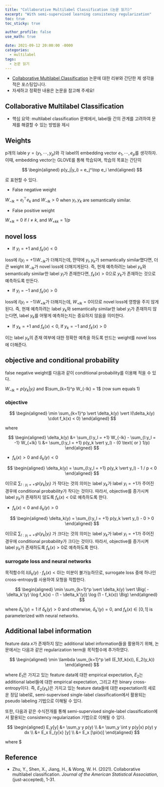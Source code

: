 ```yaml
---
title: "Collaborative Multilabel Classification (논문 읽기)"
excerpt: "With semi-supervised learning consistency regularization"
toc: true
toc_sticky: true

author_profile: false
use_math: true

date: 2021-09-12 20:00:00 -0000
categories: 
  - multilabel
tags:
  - 논문 읽기
---
```


- [Collaborative Multilabel Classification](https://www.tandfonline.com/doi/full/10.1080/01621459.2021.1961783) 논문에 대한 리뷰와 간단한 제 생각을 적은 포스팅입니다.
- 자세하고 정확한 내용은 논문을 참고해 주세요!

## Collaborative Multilabel Classification

- 핵심 요약: multilabel classification 문제에서, label들 간의 관계를 고려하여 문제를 해결할 수 있는 방법을 제시

## Weights

p개의 lable $y = (y_1, \cdots, y_p)$와 각 label의 embedding vector $e_1, \cdots, e_p$를 생각하자. 이때, embedding vector는 GLOVE를 통해 학습되며, 학습의 목표는 간단히


$$
\begin{aligned} 
p(y_j|y_i) = e_j^\top e_i
\end{aligned}
$$


로 표현할 수 있다.

- False negative weight

$W_{-lk} = e_l^\top e_k$  and $W_{-lk} > 0$ when $y_l, y_k$ are semantically similar.

- False positive weight

$W_{+lk} = 0$ if $l \neq k$,  and $W_{+kk} = 1/p$ 

## novel loss

- If $y_l=+1$ and $f_k(x)<0$ 

loss에 $I(y_l=+1) W_{-lk}$가 더해지는데, 먄약에 $y_l, y_k$가 semantically similar했다면, 더 큰 weight $W_{-lk}$가 novel loss에 더해지게된다. 즉, 현재 예측하려는 label $y_k$와 semantically similar한 label $y_l$가 존재한다면, $f_k(x)>0$으로 $y_k$가 존재하는 것으로 예측하도록 만든다.

- If $y_l=-1$ and $f_k(x)>0$ 

loss에 $I(y_l=-1) W_{+lk}$가 더해지는데, $W_{+lk}=0$이므로 novel loss에 영향을 주지 않게 된다. 즉, 현재 예측하려는 label $y_k$와 semantically similar한 label $y_l$가 존재하지 않는다면, label $y_k$를 어떻게 예측하는지는 중요하지 않음을 의미한다.

- If $y_k=+1$ and $f_k(x)<0$, If $y_k=-1$ and $f_k(x)>0$ 

이는 label $y_k$의 존재 여부에 대한 정확한 예측을 하도록 만드는 weight를 novel loss에 더해준다.

## objective and conditional probability

false negative weight를 다음과 같이 conditional probability를 이용해 적을 수 있다.

$W_{-lk} = p(y_k \vert y_l)$ and $\sum_{k=1}^p W_{-lk} = 1$ (row sum equals 1)

### objective


$$
\begin{aligned} 
\min \sum_{k=1}^p \vert \delta_k(y) \vert I(\delta_k(y) \cdot f_k(x) < 0)
\end{aligned}
$$


where 


$$
\begin{aligned} 
\delta_k(y) &= \sum_{l:y_l = +1} W_{-lk} - \sum_{l:y_l = -1} W_{+lk} \\
&= \sum_{l:y_l = +1} p(y_k \vert y_l) - (0 \text{	    or	 } 1/p)
\end{aligned}
$$


- $f_k(x) > 0$ and $\delta_k(y) < 0$


$$
\begin{aligned} 
\delta_k(y) = \sum_{l:y_l = +1} p(y_k \vert y_l) - 1 / p < 0
\end{aligned}
$$


이므로 $\sum_{l:y_l = +1} p(y_k \vert y_l)$ 가 작다는 것의 의미는 label $y_k$가 label $y_l=+1$가 주어진 경우에 conditional probability가 작다는 것이다. 따라서, objective를 증가시켜 label $y_k$가 존재하지 않도록 $f_k(x) < 0$로 예측하도록 한다.


- $f_k(x) < 0$ and $\delta_k(y) > 0$


$$
\begin{aligned} 
\delta_k(y) = \sum_{l:y_l = +1} p(y_k \vert y_l) - 0 > 0
\end{aligned}
$$


이므로 $\sum_{l:y_l = +1} p(y_k \vert y_l)$ 가 크다는 것의 의미는 label $y_k$가 label $y_l=+1$가 주어진 경우에 conditional probability가 크다는 것이다. 따라서, objective를 증가시켜 label $y_k$가 존재하도록 $f_k(x) > 0$로 예측하도록 한다.

### surrogate loss and neural networks

목적함수의 $I(\delta_k(y) \cdot f_k(x) < 0)$는 미분이 불가능하므로, surrogate loss 중에 하나인 cross-entropy를 사용하여 모형을 적합한다.


$$
\begin{aligned} 
\min \sum_{k=1}^p \vert \delta_k(y) \vert \Big( - \delta_k'(y) \log f_k(x) - (1 - \delta_k'(y)) \log (1 - f_k(x)) \Big)
\end{aligned}
$$


where $\delta_k'(y) = 1$ if $\delta_k(y) > 0$ and otherwise, $\delta_k'(y) = 0$, and $f_k(x) \in [0, 1]$ is parameterized with neural networks.

## Additional label information

feature data $x$가 존재하지 않는 additional label information들을 활용하기 위해, 논문에서는 다음과 같은 regularization term을 목적함수에 추가하였다.


$$
\begin{aligned} 
\min \lambda \sum_{k=1}^p \ell (E_1(f_k(x)), E_2(y_k))
\end{aligned}
$$


where $E_1$은 가지고 있는 feature data에 대한 empirical expectation, $E_2$는 additional label들에 대한 empirical expectation, 그리고 $\ell$은 binary cross-entropy이다. 즉, $E_2(y_k)$은 가지고 있는 feature data들에 대한 expectation의 새로운 정답 label로, semi-supervised single-label classification에서 활용되는 pseudo labeling 기법으로 이해될 수 있다.

또한, 다음과 같은 수식전개를 통해 semi-supervised single-label classification에서 활용되는 consistency regularization 기법으로 이해될 수 있다.

$$
\begin{aligned} 
E_y[y] &= \sum_y y p(y) \\
&= \sum_y \int y p(y|x) p(y) y dx \\
&= E_x E_{y|x} [y] \\
&= E_x [\pi(x)]
\end{aligned}
$$


where $

## Reference 
- Zhu, Y., Shen, X., Jiang, H., & Wong, W. H. (2021). Collaborative multilabel classification. _Journal of the American Statistical Association_, (just-accepted), 1-31.
<!--stackedit_data:
eyJoaXN0b3J5IjpbMzYzNTYyMDgyLC00MjY5MjEzODcsLTEzOT
QzNDQ0MzJdfQ==
-->